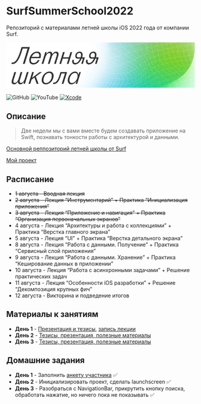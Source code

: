 # SurfSummerSchool2022
Репозиторий с материалами летней школы iOS 2022 года от компании Surf.

![Banner](/pictures/banner.jpeg)

![GitHub](https://img.shields.io/github/followers/lexonerus?label=Follow&style=social)
![YouTube](https://img.shields.io/youtube/channel/subscribers/UCNp8ItQbZqAz97ACiVEe62g?label=Subscribe&style=social)
[![Xcode](https://img.shields.io/badge/Xcode-13-blue)]()

## Описание
> Две недели мы с вами вместе будем создавать приложение на Swift, познавать тонкости работы с архитектурой и данными.

[Основной реппозиторий летней школы от Surf](https://github.com/surfstudio/Surf-iOS-SummerSchool2022)

[Мой проект](https://github.com/lexonerus/SurfSummerSchoolProject)

## Расписание
- ~~1 августа  - Вводная лекция~~
- ~~2 августа  - Лекция “Инструментарий” + Практика “Инициализация приложения”~~
- ~~3 августа  - Лекция “Приложение и навигация” + Практика “Организация первоначальных экранов”~~
- 4 августа  - Лекция “Архитектуры и работа с коллекциями” + Практика “Верстка главного экрана”
- 5 августа  - Лекция “UI” + Практика “Верстка детального экрана”
- 8 августа  - Лекция “Работа с данными. Получение” + Практика “Сервисный слой приложения”
- 9 августа  - Лекция “Работа с данными. Хранение” + Практика “Кеширование данных в приложении”
- 10 августа - Лекция “Работа с асинхронными задачами” + Решение практических задач
- 11 августа - Лекция “Особенности iOS разработки” + Решение “Декомпозиция крупных фич”
- 12 августа - Викторина и подведение итогов

## Материалы к занятиям
- **День 1** - [Презентация и тезисы](https://github.com/lexonerus/SurfSummerSchool2022/tree/main/Day-1), [запись лекции](https://drive.google.com/drive/folders/1aaJVUuu-q-qeN5rm67NOMK1EMu55fp_i?usp=sharing)
- **День 2** - [Тезисы, презентация, полезные материалы](https://github.com/lexonerus/SurfSummerSchool2022/tree/main/Day-2)
- **День 3** - [Тезисы, презентация, полезные материалы](https://github.com/lexonerus/SurfSummerSchool2022/tree/main/Day-3)

## Домашние задания
- **День 1** - Заполнить [анкету участника](https://docs.google.com/forms/d/e/1FAIpQLScV8rLKYTJuuwI_Ez-Rm2luWJ7HoGuKVy0V4ACpavI0cdZ2ew/viewform) ✅
- **День 2** - Инициализировать проект, сделать launchscreen ✅
- **День 3** - Разобраться с NavigationBar, прикрутить кнопку поиска, обработать нажатие, но ничего пока не показывать ✅
